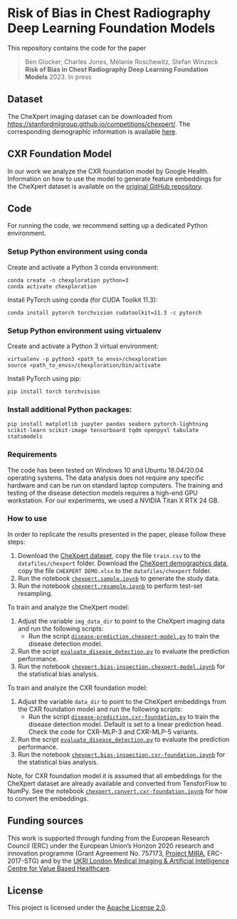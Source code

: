 # Risk of Bias in Chest Radiography Deep Learning Foundation Models

This repository contains the code for the paper
> Ben Glocker, Charles Jones, Mélanie Roschewitz, Stefan Winzeck  
> **Risk of Bias in Chest Radiography Deep Learning Foundation Models**
> 2023. In press

## Dataset

The CheXpert imaging dataset can be downloaded from https://stanfordmlgroup.github.io/competitions/chexpert/. The corresponding demographic information is available [here](https://stanfordaimi.azurewebsites.net/datasets/192ada7c-4d43-466e-b8bb-b81992bb80cf).

## CXR Foundation Model

In our work we analyze the CXR foundation model by Google Health. Information on how to use the model to generate feature embeddings for the CheXpert dataset is available on the [original GitHub repository](https://github.com/Google-Health/imaging-research/tree/master/cxr-foundation).

## Code

For running the code, we recommend setting up a dedicated Python environment.

### Setup Python environment using conda

Create and activate a Python 3 conda environment:

   ```shell
   conda create -n chexploration python=3
   conda activate chexploration
   ```
   
Install PyTorch using conda (for CUDA Toolkit 11.3):
   
   ```shell
   conda install pytorch torchvision cudatoolkit=11.3 -c pytorch
   ```
   
### Setup Python environment using virtualenv

Create and activate a Python 3 virtual environment:

   ```shell
   virtualenv -p python3 <path_to_envs>/chexploration
   source <path_to_envs>/chexploration/bin/activate
   ```
   
Install PyTorch using pip:
   
   ```shell
   pip install torch torchvision
   ```
   
### Install additional Python packages:
   
   ```shell
   pip install matplotlib jupyter pandas seaborn pytorch-lightning scikit-learn scikit-image tensorboard tqdm openpyxl tabulate statsmodels
   ```

### Requirements

The code has been tested on Windows 10 and Ubuntu 18.04/20.04 operating systems. The data analysis does not require any specific hardware and can be run on standard laptop computers. The training and testing of the disease detection models requires a high-end GPU workstation. For our experiments, we used a NVIDIA Titan X RTX 24 GB.

### How to use

In order to replicate the results presented in the paper, please follow these steps:

1. Download the [CheXpert dataset](https://stanfordmlgroup.github.io/competitions/chexpert/), copy the file `train.csv` to the `datafiles/chexpert` folder. Download the [CheXpert demographics data](https://stanfordaimi.azurewebsites.net/datasets/192ada7c-4d43-466e-b8bb-b81992bb80cf), copy the file `CHEXPERT DEMO.xlsx` to the `datafiles/chexpert` folder.
2. Run the notebook [`chexpert.sample.ipynb`](notebooks/chexpert.sample.ipynb) to generate the study data.
3. Run the notebook [`chexpert.resample.ipynb`](notebooks/chexpert.resample.ipynb) to perform test-set resampling.

To train and analyze the CheXpert model:

1. Adjust the variable `img_data_dir` to point to the CheXpert imaging data and run the following scripts:
   - Run the script [`disease-prediction.chexpert-model.py`](prediction/disease-prediction.chexpert-model.py) to train the disease detection model.
2. Run the script [`evaluate_disease_detection.py`](notebooks/evaluate_disease_detection.py) to evaluate the prediction performance.
3. Run the notebook [`chexpert.bias-inspection.chexpert-model.ipynb`](notebooks/chexpert.bias-inspection.chexpert-model.ipynb) for the statistical bias analysis.

To train and analyze the CXR foundation model:

1. Adjust the variable `data_dir` to point to the CheXpert embeddings from the CXR foundation model and run the following scripts:
   - Run the script [`disease-prediction.cxr-foundation.py`](prediction/disease-prediction.cxr-foundation.py) to train the disease detection model. Default is set to a linear prediction head. Check the code for CXR-MLP-3 and CXR-MLP-5 variants.
2. Run the script [`evaluate_disease_detection.py`](notebooks/evaluate_disease_detection.py) to evaluate the prediction performance.
3. Run the notebook [`chexpert.bias-inspection.cxr-foundation.ipynb`](notebooks/chexpert.bias-inspection.cxr-foundation.ipynb) for the statistical bias analysis.

Note, for CXR foundation model it is assumed that all embeddings for the CheXpert dataset are already available and converted from TensforFlow to NumPy. See the notebook [`chexpert.convert.cxr-foundation.ipynb`](notebooks/chexpert.convert.cxr-foundation.ipynb) for how to convert the embeddings.

## Funding sources
This work is supported through funding from the European Research Council (ERC) under the European Union’s Horizon 2020 research and innovation programme (Grant Agreement No. 757173, [Project MIRA](https://www.project-mira.eu), ERC-2017-STG) and by the [UKRI London Medical Imaging & Artificial Intelligence Centre for Value Based Healthcare](https://www.aicentre.co.uk/).

## License
This project is licensed under the [Apache License 2.0](LICENSE).
